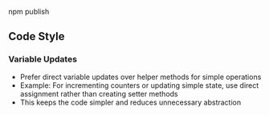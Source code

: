 npm publish

## Code Style

### Variable Updates
- Prefer direct variable updates over helper methods for simple operations
- Example: For incrementing counters or updating simple state, use direct assignment rather than creating setter methods
- This keeps the code simpler and reduces unnecessary abstraction
